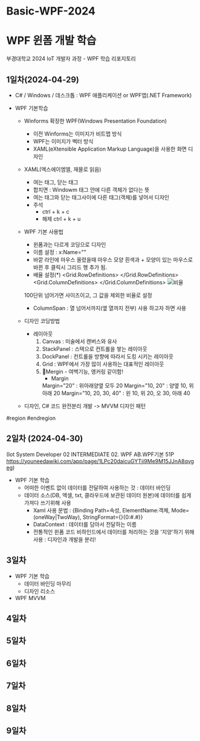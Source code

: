 # Basic-WPF-2024
# WPF 윈폼 개발 학습 
부경대학교 2024 IoT 개발자 과정 - WPF 학습 리포지토리


## 1일차(2024-04-29) 
- C# / Windows / 데스크톱 : WPF 애플리케이션 or WPF앱(.NET Framework)

- WPF 기본학습
    - Winforms 확장한 WPF(Windows Presentation Foundation)
        - 이전 Winforms는 이미지가 비트맵 방식
        - WPF는 이미지가 벡터 방식 
        - XAML(eXtensible Application Markup Language)을 사용한 화면 디자인 
        
    - XAML(엑스에이엠엘, 재믈로 읽음)
        - 여는 태그<Wimdow>, 닫는 태그</Window> 
        - 합치면 <Window /> : Windowm 태그 안에 다른 객체가 없다는 뜻
        - 여는 태그와 닫는 태그사이에 다른 태그(객체)를 넣어서 디자인 
        - 주석 <!-- 블라블라 -->
            - ctrl + k + c 
            - 해제 ctrl + k + u

    - WPF 기본 사용법
        - 윈폼과는 다르게 코딩으로 디자인
        - 이름 설정 : x:Name="" 
        - 바깥 라인에 마우스 올렸을때 마우스 모양 흰색과 + 모양이 있는 마우스로 바뀐 후 클릭시 그리드 행 추가 됨.
        - 배율 설정(*) 
        <Grid.RowDefinitions>
            <RowDefinition Height="1*"/>
            <RowDefinition Height="1*"/>
            <RowDefinition Height="1*"/>
            <RowDefinition Height="1*"/>
        </Grid.RowDefinitions>
        <Grid.ColumnDefinitions>
            <ColumnDefinition Width="1*"/>
            <ColumnDefinition Width="1*"/>
            <ColumnDefinition Width="1*"/>
        </Grid.ColumnDefinitions>
        ![비율](https://github.com/hyeily0627/Basic-WPF-2024/assets/156732476/27cb96bc-f217-4ce0-b0dd-a65890d3edb7)
 
        100단위 넘어가면 사이즈이고, 그 값을 제외한 비율로 설정 
        - ColumnSpan : 열 넘어서까지(옆 열까지 전부) 사용 하고자 하면 사용 
        
    - 디자인 코딩방법
        - 레이아웃
            1. Canvas : 미술에서 캔버스와 유사
            2. StackPanel : 스택으로 컨트롤을 쌓는 레이아웃
            3. DockPanel : 컨트롤을 방향에 따라서 도킹 시키는 레이아웃
            4. Grid : WPF에서 가장 많이 사용하는 대표적인 레이아웃 
            5. 🚨Mergin - 여백기능, 앵커링 같이함! 
                -  Margin 
                <!--Margin left, top, right, botton 순으로 여백이 만들어짐 -->
                Margin="20" : 위아래양옆 모두 20
                Margin="10, 20" :  양옆 10, 위아래 20 
                Margin="10, 20, 30, 40" : 왼 10, 위 20, 오 30, 아래 40 
    - 디자인, C# 코드 완전분리 개발 -> MVVM 디자인 패턴

#region
#endregion

## 2일차 (2024-04-30)  
(Iot System Developer 02 INTERMEDIATE 02. WPF AB.WPF기본 51P 
https://youneedawiki.com/app/page/1LPc20daicuGYTji9Me9M15JJnA8qvgeg)
- WPF 기본 학습 
    - 어떠한 이벤트 없이 데이터를 전달하여 사용하는 것  : 데이터 바인딩 
    - 데이터 소스(DB, 엑셀, txt, 클라우드에 보관된 데이터 원본)에 데이터를 쉽게 가져다 쓰기위해 사용
        - Xaml 사용 문법 : {Binding Path=속성, ElementName:객체, Mode=(oneWay|TwoWay), StringFormat={}{0:#.#}}
        - DataContext : 데이터를 담아서 전달하는 이름
        - 전통적인 윈폼 코드 비하인드에서 데이터를 처리하는 것을 '지양'하기 위해 사용 : 디자인과 개발을 분리! 

## 3일차 
- WPF 기본 학습 
    - 데이터 바인딩 마무리 
    - 디자인 리소스
- WPF MVVM 


## 4일차 

## 5일차 

## 6일차 

## 7일차 

## 8일차 

## 9일차 
